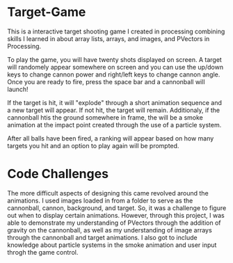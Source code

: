 # Target-Game
This is a interactive target shooting game I created in processing combining skills I learned in about array lists, arrays, and images, and PVectors in Processing.

To play the game, you will have twenty shots displayed on screen. A target will randomely appear somewhere on screen and you can use the up/down keys to change cannon power and right/left keys to change cannon angle. Once you are ready to fire, press the space bar and a cannonball will launch!

If the  target is hit, it will "explode" through a short animation sequence and a new target will appear. If not hit, the target will remain. Additionaly, if the cannonball htis the ground somewhere in frame, the will be a smoke animation at the impact point created through the use of a particle system.

After all balls have been fired, a ranking will appear based on how many targets you hit and an option to play again will be prompted.

# Code Challenges
The more difficult aspects of designing this came revolved around the animations. I used images loaded in from a folder to serve as the cannonball, cannon, background, and target. So, it was a challenge to figure out when to display certain animations. However, through this project, I was able to demonstrate my understanding of PVectors through the addition of gravity on the cannonball, as well as my understanding of image arrays through the cannonball and target animations. I also got to include knowledge about particle systems in the smoke animation and user input throgh the game control.

